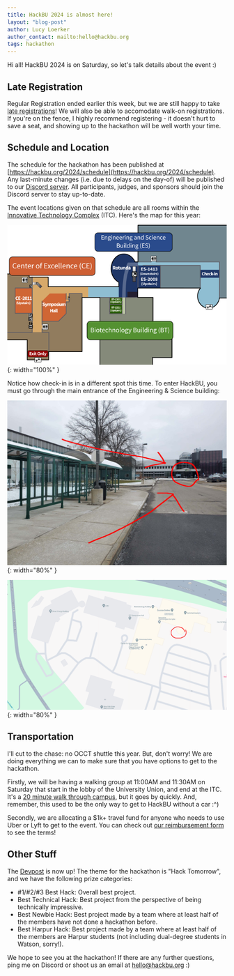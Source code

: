 ```yaml
---
title: HackBU 2024 is almost here!
layout: "blog-post"
author: Lucy Loerker
author_contact: mailto:hello@hackbu.org
tags: hackathon
---
```


Hi all! HackBU 2024 is on Saturday, so let's talk details about the event :)

<!--more-->

## Late Registration

Regular Registration ended earlier this week, but we are still happy to take [late registrations](https://forms.gle/s3Bi82F8LgXc1fj86)! We will also be able to accomodate walk-on registrations. If you're on the fence, I highly recommend registering - it doesn't hurt to save a seat, and showing up to the hackathon will be well worth your time.

## Schedule and Location

The schedule for the hackathon has been published at [https://hackbu.org/2024/schedule](https://hackbu.org/2024/schedule). Any last-minute changes (i.e. due to delays on the day-of) will be published to our [Discord server](/discord). All participants, judges, and sponsors should join the Discord server to stay up-to-date.

The event locations given on that schedule are all rooms within the [Innovative Technology Complex](https://maps.app.goo.gl/GMq2cioxjg2yRB5r6) (ITC). Here's the map for this year:

![ITC Map Preview](/img/blog/itc_map.png){: width="100%" }

Notice how check-in is in a different spot this time. To enter HackBU, you must go through the main entrance of the Engineering & Science building:

![Check-in Picture](/img/blog/checkin_photo.jpg){: width="80%" }

![Check-in Map](/img/blog/checkin_map.png){: width="80%" }

## Transportation

I'll cut to the chase: no OCCT shuttle this year. But, don't worry! We are doing everything we can to make sure that you have options to get to the hackathon.

Firstly, we will be having a walking group at 11:00AM and 11:30AM on Saturday that start in the lobby of the University Union, and end at the ITC. It's a [20 minute walk through campus](https://maps.app.goo.gl/Eu9ZBKTst54WMidJ7), but it goes by quickly. And, remember, this used to be the only way to get to HackBU without a car :^)

Secondly, we are allocating a $1k+ travel fund for anyone who needs to use Uber or Lyft to get to the event. You can check out [our reimbursement form](https://forms.gle/4SnRseHa3J9Htq5t7) to see the terms!

## Other Stuff

The [Devpost](https://hackbu2024.devpost.com/) is now up! The theme for the hackathon is "Hack Tomorrow", and we have the following prize categories:

- #1/#2/#3 Best Hack: Overall best project.
- Best Technical Hack: Best project from the perspective of being technically impressive.
- Best Newbie Hack: Best project made by a team where at least half of the members have not done a hackathon before.
- Best Harpur Hack: Best project made by a team where at least half of the members are Harpur students (not including dual-degree students in Watson, sorry!).

We hope to see you at the hackathon! If there are any further questions, ping me on Discord or shoot us an email at <a href="mailto:hello@hackbu.org">hello@hackbu.org</a> :)
